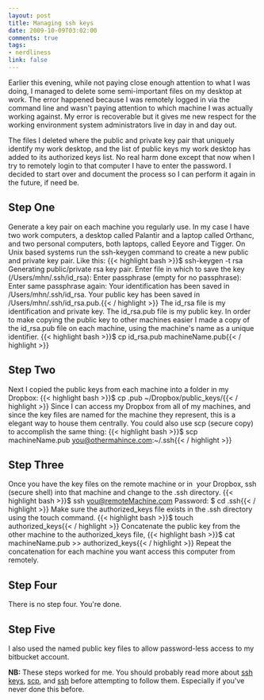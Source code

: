 ```yaml
--- 
layout: post
title: Managing ssh keys
date: 2009-10-09T03:02:00
comments: true
tags:
- nerdliness
link: false
---
```

Earlier this evening, while not paying close enough attention to what I was doing, I managed to delete some semi-important files on my desktop at work. The error happened because I was remotely logged in via the command line and wasn't paying attention to which machine I was actually working against. My error is recoverable but it gives me new respect for the working environment system administrators live in day in and day out.

The files I deleted where the public and private key pair that uniquely identify my work desktop, and the list of public keys my work desktop has added to its authorized keys list. No real harm done except that now when I try to remotely login to that computer I have to enter the password. I decided to start over and document the process so I can perform it again in the future, if need be.
## Step One
Generate a key pair on each machine you regularly use. In my case I have two work computers, a desktop called Palantir and a laptop called Orthanc, and two personal computers, both laptops, called Eeyore and Tigger. On Unix based systems run the ssh-keygen command to create a new public and private key pair. Like this:
{{< highlight bash  >}}$ ssh-keygen -t rsa
Generating public/private rsa key pair.
Enter file in which to save the key (/Users/mhn/.ssh/id_rsa):
Enter passphrase (empty for no passphrase):
Enter same passphrase again:
Your identification has been saved in /Users/mhn/.ssh/id_rsa.
Your public key has been saved in /Users/mhn/.ssh/id_rsa.pub.{{< / highlight >}}
The id_rsa file is my identification and private key. The id_rsa.pub file is my public key. In order to make copying the public key to other machines easier I made a copy of the id_rsa.pub file on each machine, using the machine's name as a unique identifier.
{{< highlight bash  >}}$ cp id_rsa.pub machineName.pub{{< / highlight >}}
## Step Two
Next I copied the public keys from each machine into a folder in my Dropbox:
{{< highlight bash  >}}$ cp .pub ~/Dropbox/public_keys/{{< / highlight >}}
Since I can access my Dropbox from all of my machines, and since the key files are named for the machine they represent, this is a elegant way to house them centrally. You could also use scp (secure copy) to accomplish the same thing:
{{< highlight bash  >}}$ scp machineName.pub you@othermahince.com:~/.ssh{{< / highlight >}}
## Step Three
Once you have the key files on the remote machine or in  your Dropbox, ssh (secure shell) into that machine and change to the .ssh directory.
{{< highlight bash  >}}$ ssh you@remoteMachine.com
Password:
$ cd .ssh{{< / highlight >}}
Make sure the authorized_keys file exists in the .ssh directory using the touch command.
{{< highlight bash  >}}$ touch authorized_keys{{< / highlight >}}
Concatenate the public key from the other machine to the authorized_keys file,
{{< highlight bash  >}}$ cat machineName.pub >> authorized_keys{{< / highlight >}}
Repeat the concatenation for each machine you want access this computer from remotely.
## Step Four
There is no step four. You're done.
## Step Five
I also used the named public key files to allow password-less access to my bitbucket account.

<strong>NB:</strong> These steps worked for me. You should probably read more about <a title="Quick Logins with ssh Client Keys" href="http://oreilly.com/pub/h/66">ssh keys</a>, <a title="Copying Files with scp" href="http://www.lesbell.com.au/Home.nsf/b8ec57204f60dfcb4a2568c60014ed0f/04eaff076bce249dca256fb6007f53e5?OpenDocument">scp</a>, and <a title="Secure Shell" href="http://en.wikipedia.org/wiki/Secure_Shell">ssh</a> before attempting to follow them. Especially if you've never done this before.
